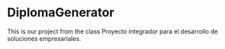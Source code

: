 # DiplomaGenerator
This is our project from the class Proyecto integrador para el desarrollo de soluciones empresariales.
